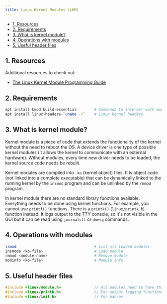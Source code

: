 ```yaml
---
title: Linux Kernel Modules (LKM)
---
```


- [1. Resources](#1-resources)
- [2. Requirements](#2-requirements)
- [3. What is kernel module?](#3-what-is-kernel-module)
- [4. Operations with modules](#4-operations-with-modules)
- [5. Useful header files](#5-useful-header-files)

## 1. Resources
Additional resources to check out:

- [The Linux Kernel Module Programming Guide](https://sysprog21.github.io/lkmpg)

## 2. Requirements

```bash
apt install kmod build-essential        # Commands to interact with modules
apt install linux-headers-`uname -r`    # Linux kernel headers
```

## 3. What is kernel module?
Kernel module is a piece of code that extends the functionality of the kernel without the need to reboot the OS. A device driver is one type of possible kernel modules (it allows the kernel to communicate with an external hardware). Without modules, every time new driver needs to be loaded, the kernel source code needs be rebuilt.

Kernel modules are compiled into `.ko` (kernel object) files. It is object code (not linked into a complete executable) that can be dynamically linked to the running kernel by the `insmod` program and can be unlinked by the `rmmod` program.

In kernel module there are no standard library functions available. Everything needs to be done using kernel functions. For example, you cannot use `printf()` functions. There is a `printk()` (`linux/printk.h`) function instead. It logs output to the TTY console, so it's not visible in the GUI but it can be read using `journalctl` or `dmesg` commands.

## 4. Operations with modules

```bash
lsmod                                   # List all loaded modules
insmode <ko-file>                       # Load module
rmmod <module-name>                     # Remove module
modinfo <ko-file>                       # Module info
```

## 5. Useful header files

```c
#include <linux/module.h>               // All modules need to have this
#include <linux/printk.h>               // For output logging functions
#include <linux/init.h>                 // For macros 
```
